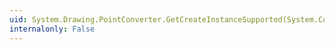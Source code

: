 ```yaml
---
uid: System.Drawing.PointConverter.GetCreateInstanceSupported(System.ComponentModel.ITypeDescriptorContext)
internalonly: False
---
```

